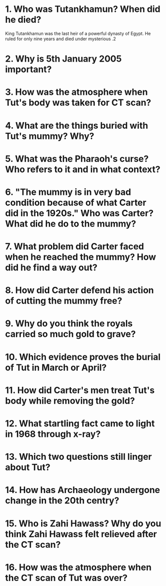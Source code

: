 # 1. Who was Tutankhamun? When did he died?

King Tutankhamun was the last heir of a powerful dynasty of Egypt. He ruled for only nine years and died under mysterious .2

# 2. Why is 5th January 2005 important? 
# 3. How was the atmosphere when Tut's body was taken for CT scan? 
# 4. What are the things buried with Tut's mummy? Why? 
# 5. What was the Pharaoh's curse? Who refers to it and in what context? 
# 6. "The mummy is in very bad condition because of what Carter did in the 1920s." Who was Carter? What did he do to the mummy? 
# 7. What problem did Carter faced when he reached the mummy? How did he find a way out? 
# 8. How did Carter defend his action of cutting the mummy free? 
# 9. Why do you think the royals carried so much gold to grave? 
# 10. Which evidence proves the burial of Tut in March or April? 
# 11. How did Carter's men treat Tut's body while removing the gold?
# 12. What startling fact came to light in 1968 through x-ray?
# 13. Which two questions still linger about Tut? 
# 14. How has Archaeology undergone change in the 20th centry?
# 15. Who is Zahi Hawass? Why do you think Zahi Hawass felt relieved after the CT scan? 
# 16. How was the atmosphere when the CT scan of Tut was over? 